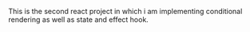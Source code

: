 This is the second react project in which i am implementing conditional rendering as well as state and effect hook.
